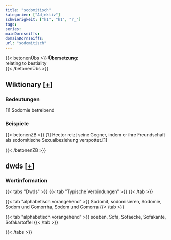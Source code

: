 ```yaml
---
title: "sodomitisch"
kategorien: ["Adjektiv"]
schwierigkeit: ["k1", "h1", "r_"]
tags:
series:
mainDornseiffs:
domainDornseiffs:
url: "sodomitisch"
---
```


{{< betonenÜbs >}}
**Übersetzung:**  
relating to bestiality  
{{< /betonenÜbs >}}

## Wiktionary [[+](https://de.wiktionary.org/wiki/sodomitisch)]

### Bedeutungen
[1] Sodomie betreibend  

### Beispiele
{{< betonenZB >}}
[1] Hector reizt seine Gegner, indem er ihre Freundschaft als sodomitische Sexualbeziehung verspottet.[1]  

{{< /betonenZB >}}


## dwds [[+](https://www.dwds.de/wb/sodomitisch)]

### Wortinformation
{{< tabs "Dwds" >}}
{{< tab "Typische Verbindungen" >}}
{{< /tab >}}

{{< tab "alphabetisch vorangehend" >}}
Sodomit, sodomisieren, Sodomie, Sodom und Gomorrha, Sodom und Gomorra
{{< /tab >}}

{{< tab "alphabetisch vorangehend" >}}
soeben, Sofa, Sofaecke, Sofakante, Sofakartoffel
{{< /tab >}}

{{< /tabs >}}

